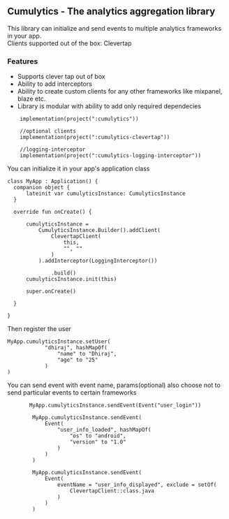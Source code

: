 <h2>Cumulytics - The analytics aggregation library</h2>

<p>This library can initialize and send events to multiple analytics frameworks in your app. 
  <br>Clients supported out of the box: Clevertap
  <h3>Features</h3>
<ul>
  <li>Supports clever tap out of box</li>
  <li> Ability to add interceptors</li>
  <li>Ability to create custom clients for any other frameworks like mixpanel, blaze etc.</li>
  <li>Library is modular with ability to add only required dependecies</li>
</ul>

```
    implementation(project(":cumulytics"))

    //optional clients
    implementation(project(":cumulytics-clevertap"))

    //logging-interceptor
    implementation(project(":cumulytics-logging-interceptor"))
```
</p>

<p>
  You can initialize it in your app's application class
  
  ```
  class MyApp : Application() {
    companion object {
        lateinit var cumulyticsInstance: CumulyticsInstance
    }

    override fun onCreate() {

        cumulyticsInstance =
            CumulyticsInstance.Builder().addClient(
                ClevertapClient(
                    this,
                    "", ""
                )
            ).addInterceptor(LoggingInterceptor())

                .build()
        cumulyticsInstance.init(this)

        super.onCreate()

    }

}
  ```

Then register the user
```
MyApp.cumulyticsInstance.setUser(
            "dhiraj", hashMapOf(
                "name" to "Dhiraj",
                "age" to "25"
            )
)
```

You can send event with event name, params(optional) also choose not to send particular events to certain frameworks
```
       MyApp.cumulyticsInstance.sendEvent(Event("user_login"))

        MyApp.cumulyticsInstance.sendEvent(
            Event(
                "user_info_loaded", hashMapOf(
                    "os" to "android",
                    "version" to "1.0"
                )
            )
        )

        MyApp.cumulyticsInstance.sendEvent(
            Event(
                eventName = "user_info_displayed", exclude = setOf(
                    ClevertapClient::class.java
                )
            )
        )
```
</p>
